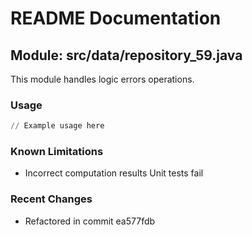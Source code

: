 # README Documentation

## Module: src/data/repository_59.java

This module handles logic errors operations.

### Usage

```python
// Example usage here
```

### Known Limitations

- Incorrect computation results Unit tests fail

### Recent Changes

- Refactored in commit ea577fdb
